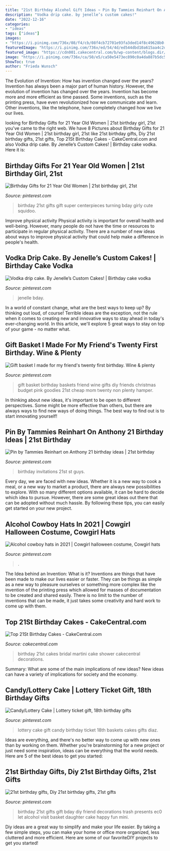 ```yaml
---
title: "21st Birthday Alcohol Gift Ideas ~ Pin By Tammies Reinhart On Anthony 21 Birthday Ideas"
description: "Vodka drip cake. by jenelle’s custom cakes!"
date: "2022-12-16"
categories:
- "ideas"
tags: ["ideas"]
images:
- "https://i.pinimg.com/736x/08/f4/cb/08f4cb72701e93fa3ded14f8c49628b0--gift-baskets-hamper.jpg"
featuredImage: "https://i.pinimg.com/736x/ed/54/4d/ed544dbd10a615aa4c2d881d6517d3a7--st-birthday-gifts--birthday.jpg"
featured_image: "https://cdn001.cakecentral.com/b/wp-content/blogs.dir/1/files/2013/05/900_martini-bridal-shower.jpg"
image: "https://i.pinimg.com/736x/ca/50/e5/ca50e5473ec890c0a4da887b5dc53bf0--st-birthday-invitations--birthday.jpg"
ShowToc: true
author: "Frieda Wunsch"
---
```



The Evolution of Invention: How has invention changed over the years?
Invention has always been a major part of human history. However, the evolution of invention has changed over the years. Invention has become more and more efficient as time passed. Some inventions, such as the printing press, have even revolutionized how we communicate and learn. Other inventions, like the telephone, have completely changed how we live our lives.

	

		
looking for Birthday Gifts for 21 Year Old Women | 21st birthday girl, 21st you've came to the right web. We have 8 Pictures about Birthday Gifts for 21 Year Old Women | 21st birthday girl, 21st like 21st birthday gifts, Diy 21st birthday gifts, 21st gifts, Top 21St Birthday Cakes - CakeCentral.com and also Vodka drip cake. By Jenelle’s Custom Cakes! | Birthday cake vodka. Here it is:
		
    
## Birthday Gifts For 21 Year Old Women | 21st Birthday Girl, 21st

<img loading=lazy src="https://i.pinimg.com/736x/ed/54/4d/ed544dbd10a615aa4c2d881d6517d3a7--st-birthday-gifts--birthday.jpg" onerror="this.onerror=null;this.src='https://tse4.mm.bing.net/th?id=OIP.Ah0h7yDYipn3_RHcqVTDqQHaNK&amp;pid=15.1';" alt="Birthday Gifts for 21 Year Old Women | 21st birthday girl, 21st">

_Source: pinterest.com_

>birthday 21st gifts gift super centerpieces turning bday girly cute squidoo. 

	

Improve physical activity
Physical activity is important for overall health and well-being. However, many people do not have the time or resources to participate in regular physical activity. There are a number of new ideas about ways to improve physical activity that could help make a difference in people's health.

    
## Vodka Drip Cake. By Jenelle’s Custom Cakes! | Birthday Cake Vodka

<img loading=lazy src="https://i.pinimg.com/736x/54/c8/55/54c855f725ec963dbdfa4de8589aff0e.jpg" onerror="this.onerror=null;this.src='https://tse3.mm.bing.net/th?id=OIP.fGmnaT-RxGc2CIifwVnKagHaKr&amp;pid=15.1';" alt="Vodka drip cake. By Jenelle’s Custom Cakes! | Birthday cake vodka">

_Source: pinterest.com_

>jenelle bday. 

	

In a world of constant change, what are the best ways to keep up? By thinking out loud, of course! Terrible ideas are the exception, not the rule when it comes to creating new and innovative ways to stay ahead in today's ever-changing world. In this article, we'll explore 5 great ways to stay on top of your game - no matter what.

    
## Gift Basket I Made For My Friend&#039;s Twenty First Birthday. Wine &amp; Plenty

<img loading=lazy src="https://i.pinimg.com/736x/08/f4/cb/08f4cb72701e93fa3ded14f8c49628b0--gift-baskets-hamper.jpg" onerror="this.onerror=null;this.src='https://tse3.mm.bing.net/th?id=OIP.ulkLhGZodBB0H_Zfq5UBtAHaJ4&amp;pid=15.1';" alt="Gift basket I made for my friend&#039;s twenty first birthday. Wine &amp; plenty">

_Source: pinterest.com_

>gift basket birthday baskets friend wine gifts diy friends christmas budget pink goodies 21st cheap mom twenty non plenty hamper. 

	

In thinking about new ideas, it's important to be open to different perspectives. Some might be more effective than others, but there are always ways to find new ways of doing things. The best way to find out is to start innovating yourself!

    
## Pin By Tammies Reinhart On Anthony 21 Birthday Ideas | 21st Birthday

<img loading=lazy src="https://i.pinimg.com/736x/ca/50/e5/ca50e5473ec890c0a4da887b5dc53bf0--st-birthday-invitations--birthday.jpg" onerror="this.onerror=null;this.src='https://tse3.mm.bing.net/th?id=OIP._nqu3tZg1w798bMMS7W4oQHaKU&amp;pid=15.1';" alt="Pin by Tammies Reinhart on Anthony 21 birthday ideas | 21st birthday">

_Source: pinterest.com_

>birthday invitations 21st st guys. 

	

Every day, we are faced with new ideas. Whether it is a new way to cook a meal, or a new way to market a product, there are always new possibilities to explore. With so many different options available, it can be hard to decide which idea to pursue. However, there are some great ideas out there that can be adopted without much hassle. By following these tips, you can easily get started on your new project.

    
## Alcohol Cowboy Hats In 2021 | Cowgirl Halloween Costume, Cowgirl Hats

<img loading=lazy src="https://i.pinimg.com/736x/31/fb/73/31fb7344d70310d3a6e903ac7ddec5e4.jpg" onerror="this.onerror=null;this.src='https://tse1.mm.bing.net/th?id=OIP.mmWgS-ahq9TuAlRTcxTfngHaEK&amp;pid=15.1';" alt="Alcohol cowboy hats in 2021 | Cowgirl halloween costume, Cowgirl hats">

_Source: pinterest.com_

>. 

	

The Idea behind an Invention: What is it?
Inventions are things that have been made to make our lives easier or faster. They can be things as simple as a new way to pleasure ourselves or something more complex like the invention of the printing press which allowed for masses of documentation to be created and shared easily. There is no limit to the number of inventions that can be made, it just takes some creativity and hard work to come up with them.

    
## Top 21St Birthday Cakes - CakeCentral.com

<img loading=lazy src="https://cdn001.cakecentral.com/b/wp-content/blogs.dir/1/files/2013/05/900_martini-bridal-shower.jpg" onerror="this.onerror=null;this.src='https://tse2.mm.bing.net/th?id=OIP.3hiGVhPPpWcGTDLx-JoM4gHaJ4&amp;pid=15.1';" alt="Top 21St Birthday Cakes - CakeCentral.com">

_Source: cakecentral.com_

>birthday 21st cakes bridal martini cake shower cakecentral decorations. 

	

Summary: What are some of the main implications of new ideas?
New ideas can have a variety of implications for society and the economy.

    
## Candy/Lottery Cake | Lottery Ticket Gift, 18th Birthday Gifts

<img loading=lazy src="https://i.pinimg.com/736x/ec/3d/6d/ec3d6d4c8bd6d83ca60a67247b411a62--candy-cakes-gift-baskets.jpg" onerror="this.onerror=null;this.src='https://tse1.mm.bing.net/th?id=OIP.PS4OSyv33XT6NHQ7f4xtAAHaJ3&amp;pid=15.1';" alt="Candy/Lottery Cake | Lottery ticket gift, 18th birthday gifts">

_Source: pinterest.com_

>lottery cake gift candy birthday ticket 18th baskets cakes gifts diaz. 

	

Ideas are everything, and there's no better way to come up with new ones than by working on them. Whether you're brainstorming for a new project or just need some inspiration, ideas can be everything that the world needs. Here are 5 of the best ideas to get you started: 

    
## 21st Birthday Gifts, Diy 21st Birthday Gifts, 21st Gifts

<img loading=lazy src="https://i.pinimg.com/736x/ea/43/36/ea433636c5eb3aa3c4868f6c4e03ee41--st-gifts--bday-gifts.jpg" onerror="this.onerror=null;this.src='https://tse4.mm.bing.net/th?id=OIP.8wAabIaUxV9vMNZmTqYLpQHaJ3&amp;pid=15.1';" alt="21st birthday gifts, Diy 21st birthday gifts, 21st gifts">

_Source: pinterest.com_

>birthday 21st gifts gift bday diy friend decorations trash presents ec0 let alcohol visit basket daughter cake happy fun mini. 

	

Diy ideas are a great way to simplify and make your life easier. By taking a few simple steps, you can make your home or office more organized, less cluttered and more efficient. Here are some of our favoriteDIY projects to get you started!

